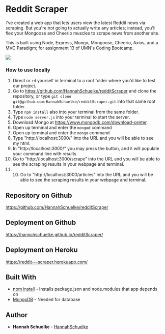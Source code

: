 # Reddit Scraper

I've created a web app that lets users view the latest Reddit news via scraping. But you're not going to actually write any articles; instead, you'll flex your Mongoose and Cheerio muscles to scrape news from another site.

This is built using Node, Express, Mongo, Mongoose, Cheerio, Axios, and a MVC Paradigm; for assignment 13 of UMN's Coding Bootcamp. 

![](public/img/homePage.png)


### How to use locally

1. Direct or `cd` yourself in terminal to a root folder where you'd like to test our project. 
2. Go to https://github.com/HannahSchuelke/redditScraper and clone the repository, or type `git clone git@github.com:HannahSchuelke/redditScraper.git` into that same root folder.  
3. Type `npm install` also into your terminal from the same folder. 
4. Type `node server.js` into your terminal to start the server.
5. Download Mongo at https://www.mongodb.com/download-center.
6. Open up terminal and enter the `mongod` command
7. Open up terminal and enter the `mongo` command
8. Type "http://localhost:3000/" into the URL and you will be able to see my html.
9.  In "http://localhost:3000/" you may press the button, and it will populate your command line with results.
10. Go to "http://localhost:3000/scrape" into the URL and you will be able to see the scraping results in your webpage and terminal.
11. 10. Go to "http://localhost:3000/articles" into the URL and you will be able to see the scraping results in your webpage and terminal.


## Repository on Github

https://github.com/HannahSchuelke/redditScraper

## Deployment on Github

https://hannahschuelke.github.io/redditScraper/

## Deployment on Heroku

https://reddit---scraper.herokuapp.com/

## Built With

* [npm install](https://docs.npmjs.com/cli/install) - Installs package.json and node.modules that app depends on
* [MongoDB](https://www.mongodb.com/download-center) - Needed for database


## Author

* **Hannah Schuelke** - [HannahSchuelke](https://github.com/HannahSchuelke)